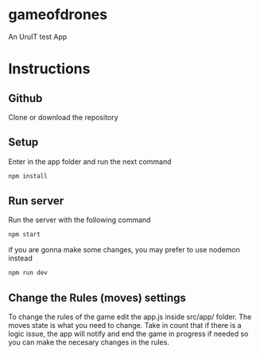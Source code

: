 # gameofdrones
 An UruIT test App


# Instructions 

## Github
Clone or download the repository

## Setup 
Enter in the app folder and run the next command

```bash
npm install
```

## Run server
Run the server with the following command

```bash
npm start
```

if you are gonna make some changes, you may prefer to use nodemon instead
```bash
npm run dev
```

## Change the Rules (moves) settings
To change the rules of the game edit the app.js inside src/app/ folder. The moves state is what you need to change. Take in count that if there is a logic issue, the app will notify and end the game in progress if needed so you can make the necesary changes in the rules.
